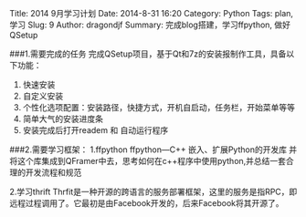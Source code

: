 Title: 2014 9月学习计划
Date: 2014-8-31 16:20
Category: Python
Tags: plan, 学习
Slug: 9
Author: dragondjf
Summary: 完成blog搭建，学习ffpython, 做好QSetup

###1.需要完成的任务
完成QSetup项目，基于Qt和7z的安装报制作工具，具备以下功能：
1. 快速安装
2. 自定义安装
3. 个性化选项配置：安装路径，快捷方式，开机自启动，任务栏，开始菜单等等
4. 简单大气的安装进度条
5. 安装完成后打开readem 和 自动运行程序

###2.需要学习框架：
1.ffpython 
    ffpython—C++ 嵌入、扩展Python的开发库
    并将这个库集成到QFramer中去，思考如何在c++程序中使用python,并总结一套合理的开发流程和规范

2.学习thrift 
    Thrfit是一种开源的跨语言的服务部署框架，这里的服务是指RPC，即远程过程调用了。它最初是由Facebook开发的，后来Facebook将其开源了。


